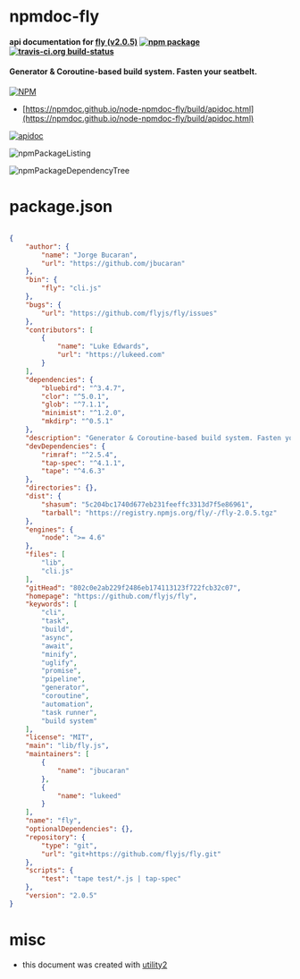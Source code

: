 # npmdoc-fly

#### api documentation for  [fly (v2.0.5)](https://github.com/flyjs/fly)  [![npm package](https://img.shields.io/npm/v/npmdoc-fly.svg?style=flat-square)](https://www.npmjs.org/package/npmdoc-fly) [![travis-ci.org build-status](https://api.travis-ci.org/npmdoc/node-npmdoc-fly.svg)](https://travis-ci.org/npmdoc/node-npmdoc-fly)

#### Generator & Coroutine-based build system. Fasten your seatbelt.

[![NPM](https://nodei.co/npm/fly.png?downloads=true&downloadRank=true&stars=true)](https://www.npmjs.com/package/fly)

- [https://npmdoc.github.io/node-npmdoc-fly/build/apidoc.html](https://npmdoc.github.io/node-npmdoc-fly/build/apidoc.html)

[![apidoc](https://npmdoc.github.io/node-npmdoc-fly/build/screenCapture.buildCi.browser.%252Ftmp%252Fbuild%252Fapidoc.html.png)](https://npmdoc.github.io/node-npmdoc-fly/build/apidoc.html)

![npmPackageListing](https://npmdoc.github.io/node-npmdoc-fly/build/screenCapture.npmPackageListing.svg)

![npmPackageDependencyTree](https://npmdoc.github.io/node-npmdoc-fly/build/screenCapture.npmPackageDependencyTree.svg)



# package.json

```json

{
    "author": {
        "name": "Jorge Bucaran",
        "url": "https://github.com/jbucaran"
    },
    "bin": {
        "fly": "cli.js"
    },
    "bugs": {
        "url": "https://github.com/flyjs/fly/issues"
    },
    "contributors": [
        {
            "name": "Luke Edwards",
            "url": "https://lukeed.com"
        }
    ],
    "dependencies": {
        "bluebird": "^3.4.7",
        "clor": "^5.0.1",
        "glob": "^7.1.1",
        "minimist": "^1.2.0",
        "mkdirp": "^0.5.1"
    },
    "description": "Generator & Coroutine-based build system. Fasten your seatbelt.",
    "devDependencies": {
        "rimraf": "^2.5.4",
        "tap-spec": "^4.1.1",
        "tape": "^4.6.3"
    },
    "directories": {},
    "dist": {
        "shasum": "5c204bc1740d677eb231feeffc3313d7f5e86961",
        "tarball": "https://registry.npmjs.org/fly/-/fly-2.0.5.tgz"
    },
    "engines": {
        "node": ">= 4.6"
    },
    "files": [
        "lib",
        "cli.js"
    ],
    "gitHead": "802c0e2ab229f2486eb174113123f722fcb32c07",
    "homepage": "https://github.com/flyjs/fly",
    "keywords": [
        "cli",
        "task",
        "build",
        "async",
        "await",
        "minify",
        "uglify",
        "promise",
        "pipeline",
        "generator",
        "coroutine",
        "automation",
        "task runner",
        "build system"
    ],
    "license": "MIT",
    "main": "lib/fly.js",
    "maintainers": [
        {
            "name": "jbucaran"
        },
        {
            "name": "lukeed"
        }
    ],
    "name": "fly",
    "optionalDependencies": {},
    "repository": {
        "type": "git",
        "url": "git+https://github.com/flyjs/fly.git"
    },
    "scripts": {
        "test": "tape test/*.js | tap-spec"
    },
    "version": "2.0.5"
}
```



# misc
- this document was created with [utility2](https://github.com/kaizhu256/node-utility2)

